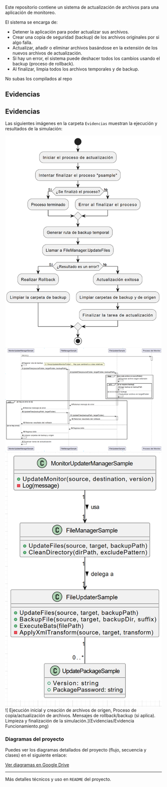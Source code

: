 Este repositorio contiene un sistema de actualización de archivos para una aplicación de monitoreo.

El sistema se encarga de:

- Detener la aplicación para poder actualizar sus archivos.
- Crear una copia de seguridad (backup) de los archivos originales por si algo falla.
- Actualizar, añadir o eliminar archivos basándose en la extensión de los nuevos archivos de actualización.
- Si hay un error, el sistema puede deshacer todos los cambios usando el backup (proceso de rollback).
- Al finalizar, limpia todos los archivos temporales y de backup.

No subas los compilados al repo

## Evidencias

## Evidencias

Las siguientes imágenes en la carpeta `Evidencias` muestran la ejecución y resultados de la simulación:

![Diagrama de flujo](Evidencias/1.png)
![Diagrama de secuencia](Evidencias/2.png)
![Diagrama de clases](Evidencias/3.png)
![ Ejecución inicial y creación de archivos de origen,  Proceso de copia/actualización de archivos. Mensajes de rollback/backup (si aplica). Limpieza y finalización de la simulación.](Evidencias/Evidencia Funcionamiento.png)

### Diagramas del proyecto

Puedes ver los diagramas detallados del proyecto (flujo, secuencia y clases) en el siguiente enlace:

[Ver diagramas en Google Drive](https://drive.google.com/file/d/1vKQ9wY4G5URAhOp6-oJoeeyo1Bof9oBx/view?usp=sharing)


---

Más detalles técnicos y uso en `README` del proyecto.
